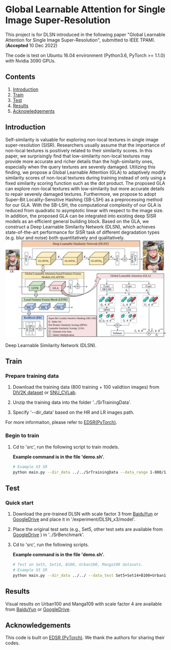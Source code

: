 # Global Learnable Attention for Single Image Super-Resolution
This project is for DLSN introduced in the following paper "Global Learnable Attention for Single Image Super-Resolution", submitted to IEEE TPAMI. (**Accepted** 10 Dec 2022)

The code is test on Ubuntu 16.04 environment (Python3.6, PyTorch >= 1.1.0) with Nvidia 3090 GPUs. 
## Contents
1. [Introduction](#introduction)
2. [Train](#train)
3. [Test](#test)
4. [Results](#results)
5. [Acknowledgements](#acknowledgements)

## Introduction

Self-similarity is valuable for exploring non-local textures in single image super-resolution (SISR). Researchers usually assume that the importance of non-local textures is positively related to their similarity scores. In this paper, we surprisingly find that low-similarity non-local textures may provide more accurate and richer details than the high-similarity ones, especially when the query textures are severely damaged. Utilizing this finding, we propose a Global Learnable Attention (GLA) to adaptively modify similarity scores of non-local textures during training instead of only using a fixed similarity scoring function such as the dot product. The proposed GLA can explore non-local textures with low-similarity but more accurate details to repair severely damaged textures. Furthermore, we propose to adopt Super-Bit Locality-Sensitive Hashing (SB-LSH) as a preprocessing method for our GLA. With the SB-LSH, the computational complexity of our GLA is reduced from quadratic to asymptotic linear with respect to the image size. In addition, the proposed GLA can be integrated into existing deep SISR models as an efficient general building block. Based on the GLA, we construct a Deep Learnable Similarity Network (DLSN), which achieves state-of-the-art performance for SISR task of different degradation types (e.g. blur and noise) both quantitatively and qualitatively.
![AS-SEM centering](./Figs/dlsn.jpg)

Deep Learnable Similarity Network (DLSN).

## Train
### Prepare training data 

1. Download the training data (800 training + 100 validtion images) from [DIV2K dataset](https://data.vision.ee.ethz.ch/cvl/DIV2K/) or [SNU_CVLab](https://cv.snu.ac.kr/research/EDSR/DIV2K.tar).

2. Unzip the training data into the folder '../SrTrainingData'.

3. Specify '--dir_data' based on the HR and LR images path. 

For more informaiton, please refer to [EDSR(PyTorch)](https://github.com/thstkdgus35/EDSR-PyTorch).

### Begin to train

1. Cd to 'src', run the following script to train models.

    **Example command is in the file 'demo.sh'.**

    ```bash
    # Example X3 SR
    python main.py --dir_data ../../SrTrainingData --data_range 1-800/1-5 --n_GPUs 1 --rgb_range 1 --chunk_size 128 --n_hashes 3 --save_models --lr 1e-4 --decay 300-600-900-1200 --epochs 1500 --chop --save_results --data_test Set5 --n_resgroups 10 --n_resblocks 4 --n_feats 256 --reduction 4 --res_scale 0.1 --batch_size 16 --model DLSN --scale 3 --patch_size 144 --save DLSN_x3 --data_train DIV2K

    ```

## Test
### Quick start
1. Download the pre-trained DLSN with scale factor 3 from [BaiduYun](https://pan.baidu.com/s/1EEkNZ9FieZDnFHSILWhH9A?pwd=udgx) or [GoogleDrive](https://drive.google.com/file/d/1uZRVWhQ-bo8c9eEjpdE5fLVDeIpTE1pn/view?usp=sharing) and place it in '/experiment/DLSN_x3/model'.
2. Place the original test sets (e.g., Set5, other test sets are available from [GoogleDrive](https://drive.google.com/drive/folders/1xyiuTr6ga6ni-yfTP7kyPHRmfBakWovo) ) in '../SrBenchmark'.
3. Cd to 'src', run the following scripts.

    **Example command is in the file 'demo.sh'.**

    ```bash
    # Test on Set5, Set14, B100, Urban100, Manga109 datasets.
    # Example X3 SR
    python main.py --dir_data ../../ --data_test Set5+Set14+B100+Urban100+Manga109 --n_GPUs 1 --rgb_range 1 --save_models --save_results --n_resgroups 10 --n_resblocks 4 --n_feats 256 --res_scale 0.1 --model DLSN --pre_train ../experiment/DLSN_x3/model/DLSN_x3.pt --save Temp --data_range 1-800/1-5 --scale 3 --test_only --reduction 4 --chunk_size 128 --n_hashes 3 --chop
    ```

## Results
Visual results on Urban100 and Manga109 with scale factor 4 are available from [BaiduYun](https://pan.baidu.com/s/1LUPwhtbE1ySrHVSH1Bo3Og?pwd=ip0c) or [GoogleDrive](https://drive.google.com/drive/folders/1_NgMFcPk2G6ccZ-QQiG06KqNadi_7Z8J?usp=share_link).

## Acknowledgements
This code is built on [EDSR (PyTorch)](https://github.com/thstkdgus35/EDSR-PyTorch). We thank the authors for sharing their codes.
